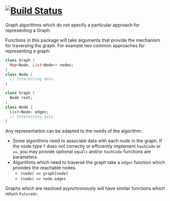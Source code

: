 # [![Build Status](https://travis-ci.org/dart-lang/graphs.svg?branch=master)](https://travis-ci.org/dart-lang/graphs)

Graph algorithms which do not specify a particular approach for representing a
Graph.

Functions in this package will take arguments that provide the mechanism for
traversing the graph. For example two common approaches for representing a
graph:

```dart
class Graph {
  Map<Node, List<Node>> nodes;
}
class Node {
  // Interesting data
}
```

```dart
class Graph {
  Node root;
}
class Node {
  List<Node> edges;
  // Interesting data
}
```

Any representation can be adapted to the needs of the algorithm:

- Some algorithms need to associate data with each node in the graph. If the
  node type `T` does not correctly or efficiently implement `hashCode` or `==`,
  you may provide optional `equals` and/or `hashCode` functions are parameters.
- Algorithms which need to traverse the graph take a `edges` function which
  provides the reachable nodes.
  - `(node) => graph[node]`
  - `(node) => node.edges`


Graphs which are resolved asynchronously will have similar functions which
return `FutureOr`.
